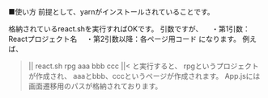 ■使い方
前提として、yarnがインストールされていることです。

格納されているreact.shを実行すればOKです。
引数ですが、
　・第1引数：Reactプロジェクト名
　・第2引数以降：各ページ用コード
になります。
例えば、
>||
react.sh rpg aaa bbb ccc
||<
と実行すると、
rpgというプロジェクトが作成され、
aaaとbbb、cccというページが作成されます。
App.jsには画面遷移用のパスが格納されております。
